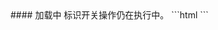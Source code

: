 <text lang="cn">
#### 加载中
标识开关操作仍在执行中。
</text>
```html
<template>
    <div>
        <s-switch loading="{{true}}" defaultChecked="{{true}}" /><br />
        <s-switch loading="{{true}}" size="small"/>
    </div>
</template>
<script>
import Switch from 'santd/switch';
export default {
    components: {
        's-switch': Switch
    }
}
</script>
```
